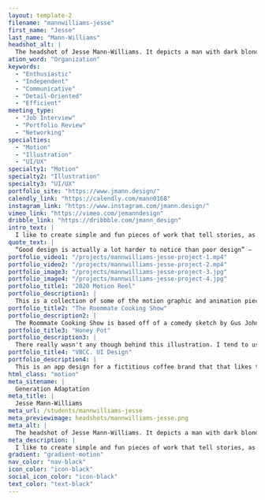 ```yaml
---
layout: template-2
filename: "mannwilliams-jesse"
first_name: "Jesse"
last_name: "Mann-Williams"
headshot_alt: |
  The headshot of Jesse Mann-Williams. It depicts a man with dark blonde hair and a beard smiling. He is wearing a dark shirt and glasses.
ation_word: "Organization"
keywords:
  - "Enthusiastic"
  - "Independent"
  - "Communicative"
  - "Detail-Oriented"
  - "Efficient"
meeting_type:
  - "Job Interview"
  - "Portfolio Review"
  - "Networking"
specialties:
  - "Motion"
  - "Illustration"
  - "UI/UX"
specialty1: "Motion"
specialty2: "Illustration"
specialty3: "UI/UX"
portfolio_site: "https://www.jmann.design/"
calendly_link: "https://calendly.com/mann0168"
instagram_link: "https://www.instagram.com/jmann.design/"
vimeo_link: "https://vimeo.com/jemanndesign"
dribble_link: "https://dribbble.com/jmann_design"
intro_text: |
  I like to create simple and fun pieces of work that tell stories, as well as wanting to be able to create things that help and bring joy to others in the process.
quote_text: |
  “Good design is actually a lot harder to notice than poor design” —  Don Norman
portfolio_video1: "/projects/mannwilliams-jesse-project-1.mp4"
portfolio_video2: "/projects/mannwilliams-jesse-project-2.mp4"
portfolio_image3: "/projects/mannwilliams-jesse-project-3.jpg"
portfolio_image4: "/projects/mannwilliams-jesse-project-4.jpg"
portfolio_title1: "2020 Motion Reel"
portfolio_description1: |
  This is a collection of some of the motion graphic and animation pieces I have done in 2020 and 2021.
portfolio_title2: "The Roommate Cooking Show"
portfolio_description2: |
  The Roommate Cooking Show is based off of a comedy sketch by Gus Johnson. The task for this was to create an animated short that was based off a piece of voice over audio.
portfolio_title3: "Honey Pot"
portfolio_description3: |
  There really wasn't any though behind this illustration. I tend to use a lot of cool colours and wanted to start experimenting with warm gradients.
portfolio_title4: "VBCC. UI Design"
portfolio_description4: |
  This is an app design for a fictitious coffee brand that that likes to incorporate fun illustrations to bring life to the company.
html_class: "motion"
meta_sitename: |
  Generation Adaptation
meta_title: |
  Jesse Mann-Williams
meta_url: /students/mannwilliams-jesse
meta_previewimage: headshots/mannwilliams-jesse.png
meta_alt: |
  The headshot of Jesse Mann-Williams. It depicts a man with dark blonde hair and a beard smiling. He is wearing a dark shirt and glasses.
meta_description: |
  I like to create simple and fun pieces of work that tell stories, as well as wanting to be able to create things that help and bring joy to others in the process.
gradient: "gradient-motion"
nav_color: "nav-black"
icon_color: "icon-black"
social_icon_color: "icon-black"
text_color: "text-black"
---
```

